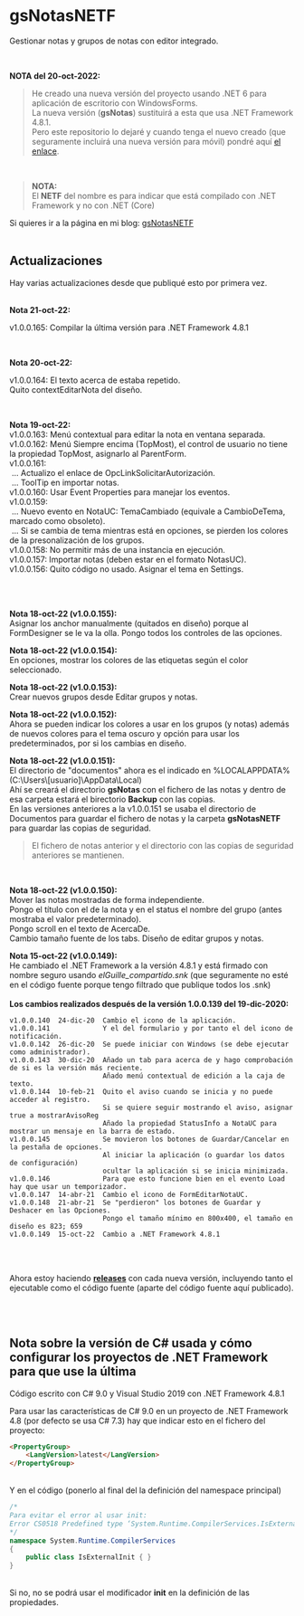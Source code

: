 # gsNotasNETF
 Gestionar notas y grupos de notas con editor integrado.

<br>

**NOTA del 20-oct-2022:**
> He creado una nueva versión del proyecto usando .NET 6 para aplicación de escritorio con WindowsForms.<br>
> La nueva versión (**gsNotas**) sustituirá a esta que usa .NET Framework 4.8.1.<br>
> Pero este repositorio lo dejaré y cuando tenga el nuevo creado (que seguramente incluirá una nueva versión para móvil) pondré aquí [el enlace](https://github.com/elGuille-info/gsNotas).<br>

<br>

>**NOTA:**<br>
>El **NETF** del nombre es para indicar que está compilado con .NET Framework y no con .NET (Core)
 
Si quieres ir a la página en mi blog: [gsNotasNETF](http://www.elguillemola.com/utilidades-net/utilidades-para-net-framework-4-8/gsnotasnetf/)
<br>
<br>
 
## Actualizaciones
Hay varias actualizaciones desde que publiqué esto por primera vez.<br>
<br>

**Nota 21-oct-22:**
<br>

v1.0.0.165: Compilar la última versión para .NET Framework 4.8.1

<br>

**Nota 20-oct-22:**
<br>

v1.0.0.164: El texto acerca de estaba repetido.<br>
Quito contextEditarNota del diseño.<br>

<br>

**Nota 19-oct-22:**
<br>
v1.0.0.163: Menú contextual para editar la nota en ventana separada.<br>
v1.0.0.162: Menú Siempre encima (TopMost), el control de usuario no tiene la propiedad TopMost, asignarlo al ParentForm.<br>
v1.0.0.161:<br>
&nbsp;... Actualizo el enlace de OpcLinkSolicitarAutorización.<br>
&nbsp;... ToolTip en importar notas.<br>
v1.0.0.160: Usar Event Properties para manejar los eventos.<br>
v1.0.0.159:<br> 
&nbsp;... Nuevo evento en NotaUC: TemaCambiado (equivale a CambioDeTema, marcado como obsoleto).<br>
&nbsp;... Si se cambia de tema mientras está en opciones, se pierden los colores de la presonalización de los grupos.<br>
v1.0.0.158: No permitir más de una instancia en ejecución.<br>
v1.0.0.157: Importar notas (deben estar en el formato NotasUC). <br>
v1.0.0.156: Quito código no usado. Asignar el tema en Settings.<br>

<br>
<br>

**Nota 18-oct-22 (v1.0.0.155):**
<br>
Asignar los anchor manualmente (quitados en diseño) porque al FormDesigner se le va la olla.
Pongo todos los controles de las opciones.
<br>

**Nota 18-oct-22 (v1.0.0.154):**
<br>
En opciones, mostrar los colores de las etiquetas según el color seleccionado.
<br>

**Nota 18-oct-22 (v1.0.0.153):**
<br>
Crear nuevos grupos desde Editar grupos y notas.
<br>

**Nota 18-oct-22 (v1.0.0.152):**
<br>
Ahora se pueden indicar los colores a usar en los grupos (y notas) además de nuevos colores para el tema oscuro y opción para usar los predeterminados, por si los cambias en diseño.
<br>

**Nota 18-oct-22 (v1.0.0.151):**
<br>
El directorio de "documentos" ahora es el indicado en %LOCALAPPDATA% (C:\Users\\[usuario]\AppData\Local)<br>
Ahí se creará el directorio **gsNotas** con el fichero de las notas y dentro de esa carpeta estará el birectorio **Backup** con las copias.<br>
En las versiones anteriores a la v1.0.0.151 se usaba el directorio de Documentos para guardar el fichero de notas y la carpeta **gsNotasNETF** para guardar las copias de seguridad.<br>
>El fichero de notas anterior y el directorio con las copias de seguridad anteriores se mantienen.<br>

<br>

**Nota 18-oct-22 (v1.0.0.150):**
<br>
Mover las notas mostradas de forma independiente.<br>
Pongo el título con el de la nota y en el status el nombre del grupo (antes mostraba el valor predeterminado).<br>
Pongo scroll en el texto de AcercaDe.<br>
Cambio tamaño fuente de los tabs. Diseño de editar grupos y notas.

**Nota 15-oct-22 (v1.0.0.149):**
<br>
He cambiado el .NET Framework a la versión 4.8.1 y está firmado con nombre seguro usando _elGuille_compartido.snk_ (que seguramente no esté en el código fuente porque tengo filtrado que publique todos los .snk)<br>
<br>
**Los cambios realizados después de la versión 1.0.0.139 del 19-dic-2020:**
<br>
```
v1.0.0.140  24-dic-20  Cambio el icono de la aplicación.
v1.0.0.141             Y el del formulario y por tanto el del icono de notificación.
v1.0.0.142  26-dic-20  Se puede iniciar con Windows (se debe ejecutar como administrador).
v1.0.0.143  30-dic-20  Añado un tab para acerca de y hago comprobación de si es la versión más reciente.
                       Añado menú contextual de edición a la caja de texto.
v1.0.0.144  10-feb-21  Quito el aviso cuando se inicia y no puede acceder al registro.
                       Si se quiere seguir mostrando el aviso, asignar true a mostrarAvisoReg
                       Añado la propiedad StatusInfo a NotaUC para mostrar un mensaje en la barra de estado.
v1.0.0.145             Se movieron los botones de Guardar/Cancelar en la pestaña de opciones.
                       Al iniciar la aplicación (o guardar los datos de configuración)
                       ocultar la aplicación si se inicia minimizada.
v1.0.0.146             Para que esto funcione bien en el evento Load hay que usar un temporizador.
v1.0.0.147  14-abr-21  Cambio el icono de FormEditarNotaUC.
v1.0.0.148  21-abr-21  Se "perdieron" los botones de Guardar y Deshacer en las Opciones.
                       Pongo el tamaño mínimo en 800x400, el tamaño en diseño es 823; 659
v1.0.0.149  15-oct-22  Cambio a .NET Framework 4.8.1

```
<br>
<br>

Ahora estoy haciendo [**releases**](https://github.com/elGuille-info/gsNotasNETF/releases) con cada nueva versión, incluyendo tanto el ejecutable como el código fuente (aparte del código fuente aquí publicado).

<br>
<br>
  
## Nota sobre la versión de C# usada y cómo configurar los proyectos de .NET Framework para que use la última
 
Código escrito con C# 9.0 y Visual Studio 2019 con .NET Framework 4.8.1
 
Para usar las características de C# 9.0 en un proyecto de .NET Framework 4.8 (por defecto se usa C# 7.3) hay que indicar esto en el fichero del proyecto:<br>
 
```html
<PropertyGroup>
    <LangVersion>latest</LangVersion>
</PropertyGroup>
```

<br>
Y en el código (ponerlo al final del la definición del namespace principal)<br>

```c#
/* 
Para evitar el error al usar init:
Error CS0518 Predefined type ‘System.Runtime.CompilerServices.IsExternalInit’ is not defined or imported
*/
namespace System.Runtime.CompilerServices
{
    public class IsExternalInit { }
}
```

<br>
Si no, no se podrá usar el modificador <b>init</b> en la definición de las propiedades.
